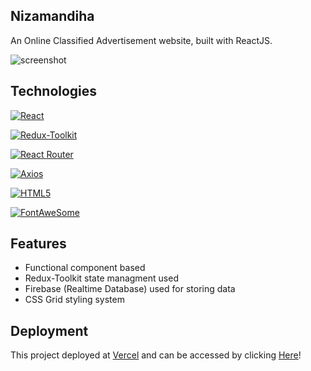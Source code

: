 ## Nizamandiha 
An Online Classified Advertisement website, built with ReactJS.

![screenshot](https://user-images.githubusercontent.com/7151395/178482587-5c8605d0-8f2b-475c-8404-5521f3016b86.jpg)

## Technologies
[![React](https://img.shields.io/badge/React-18.1.0-blue)](#)

[![Redux-Toolkit](https://img.shields.io/badge/Reduxjs/Toolkit-1.8.3-red)](#)

[![React Router](https://img.shields.io/badge/Reactrouter-6.3.0-green)](#)

[![Axios](https://img.shields.io/badge/Axios-0.27.2-brown)](#)

[![HTML5](https://img.shields.io/badge/HTML-5-orange)](#)

[![FontAweSome](https://img.shields.io/badge/Fontawesome-5.6.3-yellow)](#)


## Features
- Functional component based
- Redux-Toolkit state managment used
- Firebase (Realtime Database) used for storing data
- CSS Grid styling system

## Deployment
This project deployed at [Vercel](http://vercel.com) and can be accessed by clicking [Here](https://niazmandiha.vercel.app)!
